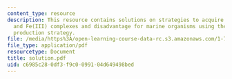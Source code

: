 ```yaml
---
content_type: resource
description: This resource contains solutions on strategies to acquire Fe, Fe(II)
  and Fe(III) complexes and disadvantage for marine organisms using the siderophores
  production strategy.
file: /media/https%3A/open-learning-course-data-rc.s3.amazonaws.com/1-76-aquatic-chemistry-fall-2005/c6985c280df3f9c0099104d649498bed_solution.pdf
file_type: application/pdf
resourcetype: Document
title: solution.pdf
uid: c6985c28-0df3-f9c0-0991-04d649498bed
---
```

